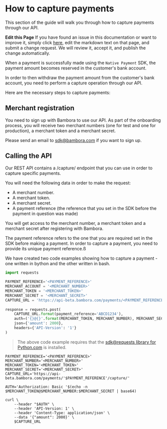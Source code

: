 # How to capture payments

This section of the guide will walk you through how to capture payments through our API.

**Edit this Page**
If you have found an issue in this documentation or want to improve it, simply click [here](https://github.com/bambora/dev.bambora.com/blob/master/source/includes/mobile/_how-to-capture-payments.md), edit the markdown text on that page, and submit a change request. We will review it, accept it, and publish the change automatically.

When a payment is successfully made using the `Native Payment` SDK, the payment amount becomes reserved in the customer's bank account. 

In order to then withdraw the payment amount from the customer's bank account, you need to perform a capture operation through our API.

Here are the necessary steps to capture payments:

## Merchant registration

You need to sign up with Bambora to use our API. As part of the onboarding process, you will receive two merchant numbers (one for test and one for production), a merchant token and a merchant secret. 

Please send an email to [sdk@bambora.com](mailto:sdk@bambora.com) if you want to sign up.

## Calling the API

Our REST API contains a /capture/ endpoint that you can use in order to capture specific payments.

You will need the following data in order to make the request:
* A merchant number.
* A merchant token. 
* A merchant secret.
* A payment reference (the reference that you set in the SDK before the payment in question was made)

You will get access to the merchant number, a merchant token and a merchant secret after registering with Bambora.

The payment reference refers to the one that you are required set in the SDK before making a payment. In order to capture a payment, you need to provide its unique payment reference.ß

We have created two code examples showing how to capture a payment - one written in bython and the other written in bash.

```python
import requests
​
PAYMENT_REFERENCE='<PAYMENT_REFERENCE>'
MERCHANT_ACCOUNT = '<MERCHANT_NUMBER>'
MERCHANT_TOKEN = '<MERCHANT_TOKEN>'
MERCHANT_SECRET = '<MERCHANT_SECRET>'
CAPTURE_URL = 'https://api-beta.bambora.com/payments/<PAYMENT_REFERENCE>/capture/'
​
response = requests.post(
    CAPTURE_URL.format(payment_reference='ABCD1234'),
    auth=('{}@{}'.format(MERCHANT_TOKEN, MERCHANT_NUMBER), MERCHANT_SECRET),
    json={'amount': 2000},
    headers={'API-Version': '1'}
)
```

> The above code example requires that the [sdk@requests library for Python.com](https://github.com/kennethreitz/requests/) is installed.

```shell
PAYMENT_REFERENCE='<PAYMENT_REFERENCE>'
MERCHANT_NUMBER='<MERCHANT_NUMBER>'
MERCHANT_TOKEN='<MERCHANT_TOKEN>'
MERCHANT_SECRET='<MERCHANT_SECRET>'
CAPTURE_URL='https://api-beta.bambora.com/payments/'$PAYMENT_REFERENCE'/capture/'
​
AUTH='Authorization: Basic '$(echo -n $MERCHANT_TOKEN@$MERCHANT_NUMBER:$MERCHANT_SECRET | base64)
​
curl \
    --header "$AUTH" \
    --header 'API-Version: 1' \
    --header 'Content-Type: application/json' \
    --data '{"amount": 2000}' \
    $CAPTURE_URL
```
